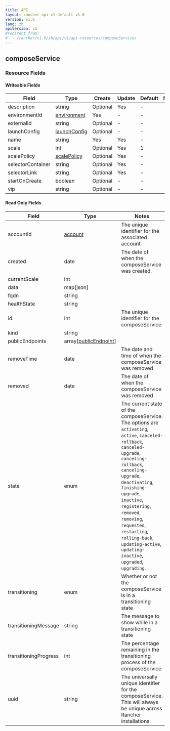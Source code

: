 ```yaml
---
title: API
layout: rancher-api-v1-default-v1.6
version: v1.6
lang: zh
apiVersion: v1
#redirect_from:
#  - /rancher/v1.6/zh/api/v1/api-resources/composeService/
---
```


## composeService



### Resource Fields

#### Writeable Fields

Field | Type | Create | Update | Default | Notes
---|---|---|---|---|---
description | string | Optional | Yes | - | 
environmentId | [environment]({{site.baseurl}}/rancher/{{page.version}}/{{page.lang}}/api/{{page.apiVersion}}/api-resources/environment/) | Yes | - | - | 
externalId | string | Optional | - | - | 
launchConfig | [launchConfig]({{site.baseurl}}/rancher/{{page.version}}/{{page.lang}}/api/{{page.apiVersion}}/api-resources/launchConfig/) | Optional | - | - | 
name | string | Yes | Yes | - | 
scale | int | Optional | Yes | 1 | 
scalePolicy | [scalePolicy]({{site.baseurl}}/rancher/{{page.version}}/{{page.lang}}/api/{{page.apiVersion}}/api-resources/scalePolicy/) | Optional | Yes | - | 
selectorContainer | string | Optional | Yes | - | 
selectorLink | string | Optional | Yes | - | 
startOnCreate | boolean | Optional | - | - | 
vip | string | Optional | - | - | 


#### Read Only Fields

Field | Type   | Notes
---|---|---
accountId | [account]({{site.baseurl}}/rancher/{{page.version}}/{{page.lang}}/api/{{page.apiVersion}}/api-resources/account/)  | The unique identifier for the associated account
created | date  | The date of when the composeService was created.
currentScale | int  | 
data | map[json]  | 
fqdn | string  | 
healthState | string  | 
id | int  | The unique identifier for the composeService
kind | string  | 
publicEndpoints | array[[publicEndpoint]({{site.baseurl}}/rancher/{{page.version}}/{{page.lang}}/api/{{page.apiVersion}}/api-resources/publicEndpoint/)]  | 
removeTime | date  | The date and time of when the composeService was removed
removed | date  | The date of when the composeService was removed
state | enum  | The current state of the composeService. The options are `activating`, `active`, `canceled-rollback`, `canceled-upgrade`, `canceling-rollback`, `canceling-upgrade`, `deactivating`, `finishing-upgrade`, `inactive`, `registering`, `removed`, `removing`, `requested`, `restarting`, `rolling-back`, `updating-active`, `updating-inactive`, `upgraded`, `upgrading`.
transitioning | enum  | Whether or not the composeService is in a transitioning state
transitioningMessage | string  | The message to show while in a transitioning state
transitioningProgress | int  | The percentage remaining in the transitioning process of the composeService
uuid | string  | The universally unique identifier for the composeService. This will always be unique across Rancher installations.


<br>

